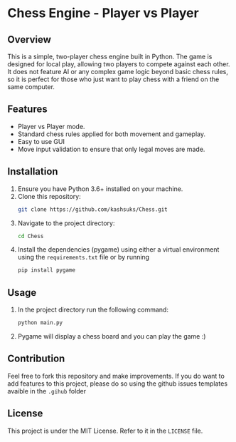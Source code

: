 # Chess Engine - Player vs Player

## Overview
This is a simple, two-player chess engine built in Python. The game is designed for local play, allowing two players to compete against each other. It does not feature AI or any complex game logic beyond basic chess rules, so it is perfect for those who just want to play chess with a friend on the same computer.

## Features
- Player vs Player mode.
- Standard chess rules applied for both movement and gameplay.
- Easy to use GUI
- Move input validation to ensure that only legal moves are made.

## Installation

1. Ensure you have Python 3.6+ installed on your machine.
2. Clone this repository:
   ```bash
   git clone https://github.com/kashsuks/Chess.git
    ```
3. Navigate to the project directory:
    ```bash
    cd Chess
    ```
4. Install the dependencies (pygame) using either a virtual environment using the `requirements.txt` file or by running 
    ```bash
    pip install pygame
    ```

## Usage

1. In the project directory run the following command:
    ```bash
    python main.py
    ```
2. Pygame will display a chess board and you can play the game :)

## Contribution 

Feel free to fork this repository and make improvements. If you do want to add features to this project, please do so using the github issues templates avaible in the `.gihub` folder

## License

This project is under the MIT License. Refer to it in the `LICENSE` file.
